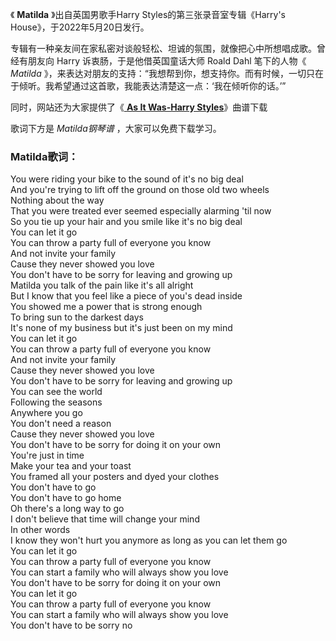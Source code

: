 

《 **Matilda** 》出自英国男歌手Harry Styles的第三张录音室专辑《Harry's House》，于2022年5月20日发行。

专辑有一种亲友间在家私密对谈般轻松、坦诚的氛围，就像把心中所想唱成歌。曾经有朋友向 Harry 诉衷肠，于是他借英国童话大师 Roald Dahl
笔下的人物《 _Matilda_
》，来表达对朋友的支持：“我想帮到你，想支持你。而有时候，一切只在于倾听。我希望通过这首歌，我能表达清楚这一点：‘我在倾听你的话。’”

同时，网站还为大家提供了《[ **As It Was-Harry Styles**](Music-14108.html "As It Was-Harry
Styles")》曲谱下载

歌词下方是 _Matilda钢琴谱_ ，大家可以免费下载学习。

### Matilda歌词：

You were riding your bike to the sound of it's no big deal  
And you're trying to lift off the ground on those old two wheels  
Nothing about the way  
That you were treated ever seemed especially alarming 'til now  
So you tie up your hair and you smile like it's no big deal  
You can let it go  
You can throw a party full of everyone you know  
And not invite your family  
Cause they never showed you love  
You don't have to be sorry for leaving and growing up  
Matilda you talk of the pain like it's all alright  
But I know that you feel like a piece of you's dead inside  
You showed me a power that is strong enough  
To bring sun to the darkest days  
It's none of my business but it's just been on my mind  
You can let it go  
You can throw a party full of everyone you know  
And not invite your family  
Cause they never showed you love  
You don't have to be sorry for leaving and growing up  
You can see the world  
Following the seasons  
Anywhere you go  
You don't need a reason  
Cause they never showed you love  
You don't have to be sorry for doing it on your own  
You're just in time  
Make your tea and your toast  
You framed all your posters and dyed your clothes  
You don't have to go  
You don't have to go home  
Oh there's a long way to go  
I don't believe that time will change your mind  
In other words  
I know they won't hurt you anymore as long as you can let them go  
You can let it go  
You can throw a party full of everyone you know  
You can start a family who will always show you love  
You don't have to be sorry for doing it on your own  
You can let it go  
You can throw a party full of everyone you know  
You can start a family who will always show you love  
You don't have to be sorry no  

